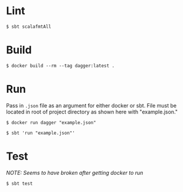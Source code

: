 # Lint
`$ sbt scalafmtAll`

# Build
`$ docker build --rm --tag dagger:latest .`

# Run
Pass in `.json` file as an argument for either docker or sbt. File must be located in root of project directory as shown
here with "example.json."

`$ docker run dagger "example.json"`

`$ sbt 'run "example.json"'`

# Test
*NOTE: Seems to have broken after getting docker to run*

`$ sbt test`